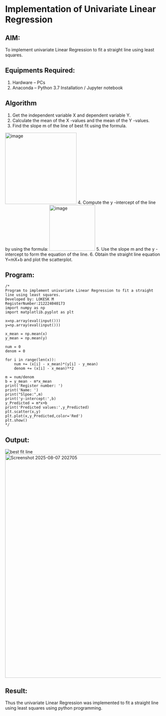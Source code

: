 # Implementation of Univariate Linear Regression
## AIM:
To implement univariate Linear Regression to fit a straight line using least squares.

## Equipments Required:
1. Hardware – PCs
2. Anaconda – Python 3.7 Installation / Jupyter notebook

## Algorithm
1. Get the independent variable X and dependent variable Y.
2. Calculate the mean of the X -values and the mean of the Y -values.
3. Find the slope m of the line of best fit using the formula. 
<img width="231" alt="image" src="https://user-images.githubusercontent.com/93026020/192078527-b3b5ee3e-992f-46c4-865b-3b7ce4ac54ad.png">
4. Compute the y -intercept of the line by using the formula:
<img width="148" alt="image" src="https://user-images.githubusercontent.com/93026020/192078545-79d70b90-7e9d-4b85-9f8b-9d7548a4c5a4.png">
5. Use the slope m and the y -intercept to form the equation of the line.
6. Obtain the straight line equation Y=mX+b and plot the scatterplot.

## Program:
```
/*
Program to implement univariate Linear Regression to fit a straight line using least squares.
Developed by: LOKESK M
RegisterNumber:212224040173
import numpy as np
import matplotlib.pyplot as plt

x=np.array(eval(input()))
y=np.array(eval(input()))

x_mean = np.mean(x)
y_mean = np.mean(y)

num = 0
denom = 0

for i in range(len(x)):
    num += (x[i] - x_mean)*(y[i] - y_mean)
    denom += (x[i] - x_mean)**2

m = num/denom
b = y_mean - m*x_mean
print('Register number: ')
print('Name: ')
print("Slpoe:",m)
print('y-intercept:',b)
y_Predicted = m*x+b
print('Predicted values:',y_Predicted)
plt.scatter(x,y)
plt.plot(x,y_Predicted,color='Red')
plt.show()
*/
```

## Output:
![best fit line](sam.png)
<img width="921" height="723" alt="Screenshot 2025-08-07 202705" src="https://github.com/user-attachments/assets/4cf9b761-ddbf-413c-8741-24289c4b9772" />



## Result:
Thus the univariate Linear Regression was implemented to fit a straight line using least squares using python programming.
